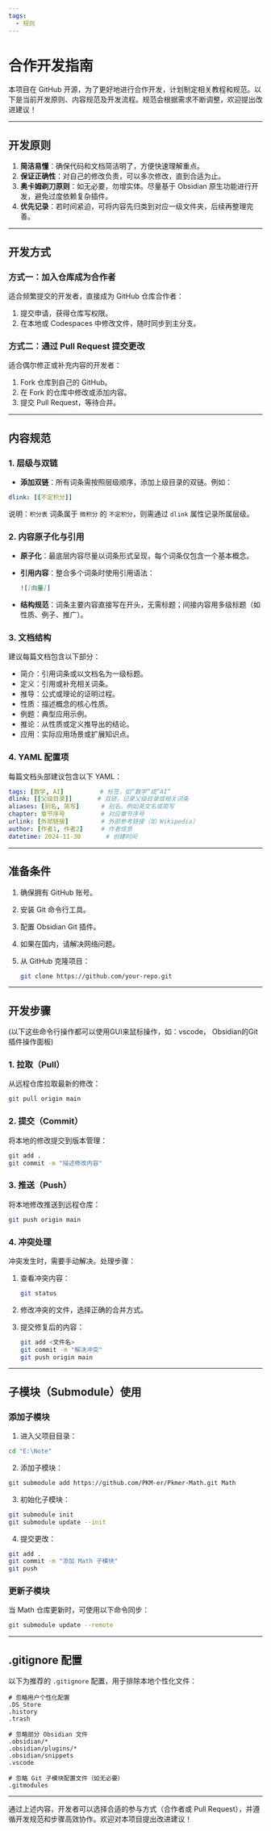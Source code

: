 ```yaml
---
tags:
  - 规则
---
```

# 合作开发指南

本项目在 GitHub 开源，为了更好地进行合作开发，计划制定相关教程和规范。以下是当前开发原则、内容规范及开发流程。规范会根据需求不断调整，欢迎提出改进建议！

---

## 开发原则
1. **简洁易懂**：确保代码和文档简洁明了，方便快速理解重点。
2. **保证正确性**：对自己的修改负责，可以多次修改，直到合适为止。
3. **奥卡姆剃刀原则**：如无必要，勿增实体。尽量基于 Obsidian 原生功能进行开发，避免过度依赖复杂插件。
4. **优先记录**：若时间紧迫，可将内容先归类到对应一级文件夹，后续再整理完善。

---

## 开发方式
### 方式一：加入仓库成为合作者
适合频繁提交的开发者，直接成为 GitHub 仓库合作者：
1. 提交申请，获得仓库写权限。
2. 在本地或 Codespaces 中修改文件，随时同步到主分支。

### 方式二：通过 Pull Request 提交更改
适合偶尔修正或补充内容的开发者：
1. Fork 仓库到自己的 GitHub。
2. 在 Fork 的仓库中修改或添加内容。
3. 提交 Pull Request，等待合并。

---

## 内容规范

### 1. 层级与双链
- **添加双链**：所有词条需按照层级顺序，添加上级目录的双链。例如：
```yaml
dlink: [[不定积分]]
```

说明：`积分表` 词条属于 `微积分` 的 `不定积分`，则需通过 `dlink` 属性记录所属层级。

### 2. 内容原子化与引用

- **原子化**：最底层内容尽量以词条形式呈现，每个词条仅包含一个基本概念。
- **引用内容**：整合多个词条时使用引用语法：
    
    ```markdown
    ![[向量]]
    ```
    
- **结构规范**：词条主要内容直接写在开头，无需标题；间接内容用多级标题（如性质、例子、推广）。

### 3. 文档结构

建议每篇文档包含以下部分：

- 简介：引用词条或以文档名为一级标题。
- 定义：引用或补充相关词条。
- 推导：公式或理论的证明过程。
- 性质：描述概念的核心性质。
- 例题：典型应用示例。
- 推论：从性质或定义推导出的结论。
- 应用：实际应用场景或扩展知识点。

### 4. YAML 配置项

每篇文档头部建议包含以下 YAML：

```yaml
tags: [数学, AI]          # 标签，如“数学”或“AI”
dlink: [[父级目录]]       # 双链，记录父级目录或相关词条
aliases: [别名, 简写]      # 别名，例如英文名或简写
chapter: 章节序号          # 对应章节序号
urlink: [外部链接]         # 外部参考链接（如 Wikipedia）
author: [作者1, 作者2]     # 作者信息
datetime: 2024-11-30       # 创建时间
```

---

## 准备条件

1. 确保拥有 GitHub 账号。
2. 安装 Git 命令行工具。
3. 配置 Obsidian Git 插件。
4. 如果在国内，请解决网络问题。
5. 从 GitHub 克隆项目：
    
    ```bash
    git clone https://github.com/your-repo.git
    ```
    

---

## 开发步骤

(以下这些命令行操作都可以使用GUI来鼠标操作，如：vscode， Obsidian的Git插件操作面板)

### 1. 拉取（Pull）

从远程仓库拉取最新的修改：

```bash
git pull origin main
```

### 2. 提交（Commit）

将本地的修改提交到版本管理：

```bash
git add .
git commit -m "描述修改内容"
```

### 3. 推送（Push）

将本地修改推送到远程仓库：

```bash
git push origin main
```

### 4. 冲突处理

冲突发生时，需要手动解决。处理步骤：

1. 查看冲突内容：
    
    ```bash
    git status
    ```
    
2. 修改冲突的文件，选择正确的合并方式。
3. 提交修复后的内容：
    
    ```bash
    git add <文件名>
    git commit -m "解决冲突"
    git push origin main
    ```
    

---

## 子模块（Submodule）使用

### 添加子模块

1. 进入父项目目录：
```bash
cd "E:\Note"
```

2. 添加子模块：
```bash
git submodule add https://github.com/PKM-er/Pkmer-Math.git Math
```

3. 初始化子模块：
```bash
git submodule init
git submodule update --init
```

4. 提交更改：
```bash
git add .
git commit -m "添加 Math 子模块"
git push
```


### 更新子模块

当 Math 仓库更新时，可使用以下命令同步：

```bash
git submodule update --remote
```

---

## .gitignore 配置

以下为推荐的 `.gitignore` 配置，用于排除本地个性化文件：

```gitignore
# 忽略用户个性化配置
.DS_Store
.history
.trash

# 忽略部分 Obsidian 文件
.obsidian/*
.obsidian/plugins/*
.obsidian/snippets
.vscode

# 忽略 Git 子模块配置文件（如无必要）
.gitmodules
```

---

通过上述内容，开发者可以选择合适的参与方式（合作者或 Pull Request），并遵循开发规范和步骤高效协作。欢迎对本项目提出改进建议！